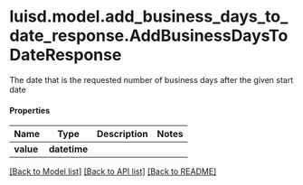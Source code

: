 # luisd.model.add_business_days_to_date_response.AddBusinessDaysToDateResponse

The date that is the requested number of business days after the given start date

#### Properties
Name | Type | Description | Notes
------------ | ------------- | ------------- | -------------
**value** | **datetime** |  | 

[[Back to Model list]](../../README.md#documentation-for-models) [[Back to API list]](../../README.md#documentation-for-api-endpoints) [[Back to README]](../../README.md)

